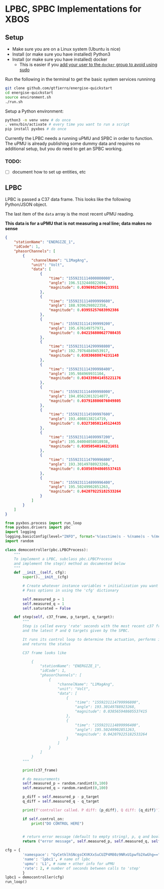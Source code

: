 # LPBC, SPBC Implementations for XBOS

## Setup

- Make sure you are on a Linux system (Ubuntu is nice)
- Install (or make sure you have installed) Python3
- Install (or make sure you have installed) docker
    - This is easier if you [add your user to the `docker` group to avoid using sudo](https://docs.docker.com/install/linux/linux-postinstall/)

Run the following in the terminal to get the basic system services runninng

```bash
git clone github.com/gtfierro/energise-quickstart
cd energise-quickstart
source environment.sh
./run.sh
```

Setup a Python environment:

```bash
python3 -m venv venv # do once
. venv/bin/activate # every time you want to run a script
pip install pyxbos # do once
```

Currently the LPBC needs a running uPMU and SPBC in order to function.
The uPMU is already publishing some dummy data and requires no additional setup, but you do need to get an SPBC working.



### TODO:

- [ ] document how to set up entities, etc

## LPBC

LPBC is passed a C37 data frame. This looks like the following Python/JSON object.

The last item of the `data` array is the most recent uPMU reading.

**This data is for a uPMU that is not measuring a real line; data makes no sense**

```json
{
    "stationName": "ENERGIZE_1",
    "idCode": 1,
    "phasorChannels": [
        {
            "channelName": "L1MagAng",
            "unit": "Volt",
            "data": [
                {
                    "time": "1559231114000000000",
                    "angle": 196.5132440822694,
                    "magnitude": 0.03969825804233551
                },
                {
                    "time": "1559231114099999600",
                    "angle": 188.9396298022358,
                    "magnitude": 0.03955257683992386
                },
                {
                    "time": "1559231114199999200",
                    "angle": 195.676149757971,
                    "magnitude": 0.042156800627708435
                },
                {
                    "time": "1559231114299998800",
                    "angle": 192.79764849453917,
                    "magnitude": 0.03830688074231148
                },
                {
                    "time": "1559231114399998400",
                    "angle": 195.984969931104,
                    "magnitude": 0.034339841455221176
                },
                {
                    "time": "1559231114499998000",
                    "angle": 194.05622013214077,
                    "magnitude": 0.037918806076049805
                },
                {
                    "time": "1559231114599997600",
                    "angle": 193.4088138214719,
                    "magnitude": 0.032730501145124435
                },
                {
                    "time": "1559231114699997200",
                    "angle": 195.04004058018938,
                    "magnitude": 0.03850540146231651
                },
                {
                    "time": "1559231114799996800",
                    "angle": 193.30149788923268,
                    "magnitude": 0.038565948605537415
                },
                {
                    "time": "1559231114899996400",
                    "angle": 195.50249902851263,
                    "magnitude": 0.042079225182533264
                }
            ]
        }
    ]
}
```

```python
from pyxbos.process import run_loop
from pyxbos.drivers import pbc
import logging
logging.basicConfig(level="INFO", format='%(asctime)s - %(name)s - %(message)s')
import random

class democontroller(pbc.LPBCProcess):
    """
    To implement a LPBC, subclass pbc.LPBCProcess
    and implement the step() method as documented below
    """
    def __init__(self, cfg):
        super().__init__(cfg)

        # Create whatever instance variables + initialization you want here.
        # Pass options in using the 'cfg' dictionary

        self.measured_p = 1
        self.measured_q = 1
        self.saturated = False

    def step(self, c37_frame, p_target, q_target):
        """
        Step is called every 'rate' seconds with the most recent c37 frame from the upmu
        and the latest P and Q targets given by the SPBC.

        It runs its control loop to determine the actuation, performs it is 'self.control_on' is True
        and returns the status

        C37 frame looks like

            {
                "stationName": "ENERGIZE_1",
                "idCode": 1,
                "phasorChannels": [
                    {
                        "channelName": "L1MagAng",
                        "unit": "Volt",
                        "data": [
                            {
                                "time": "1559231114799996800",
                                "angle": 193.30149788923268,
                                "magnitude": 0.038565948605537415
                            },
                            {
                                "time": "1559231114899996400",
                                "angle": 195.50249902851263,
                                "magnitude": 0.042079225182533264
                            }
                        ]
                    }
                ]
            }
        """

        print(c37_frame)

        # do measurements
        self.measured_p = random.randint(0,100)
        self.measured_q = random.randint(0,100)

        p_diff = self.measured_p - p_target
        q_diff = self.measured_q - q_target

        print(f'controller called. P diff: {p_diff}, Q diff: {q_diff}')

        if self.control_on:
            print("DO CONTROL HERE")
        

        # return error message (default to empty string), p, q and boolean saturated value
        return ("error message", self.measured_p, self.measured_q, self.saturated)

cfg = {
        'namespace': "GyCetklhSNcgsCKVKXxSuCUZP4M80z9NRxU1pwfb2XwGhg==",
        'name': 'lpbc1', # name of lpbc
        'upmu': 'L1', # name + other info for uPMU
        'rate': 2, # number of seconds between calls to 'step'
        }
lpbc1 = democontroller(cfg)
run_loop()
```
